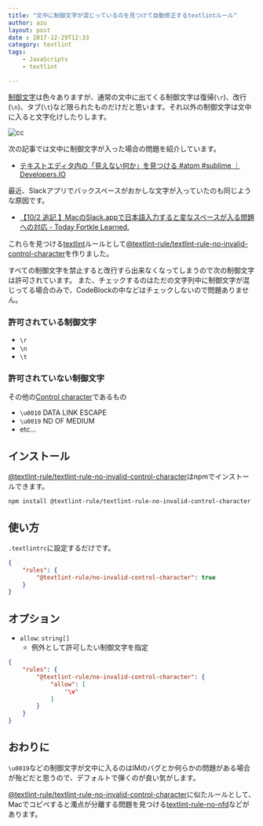 ```yaml
---
title: "文中に制御文字が混じっているのを見つけて自動修正するtextlintルール"
author: azu
layout: post
date : 2017-12-29T12:33
category: textlint
tags:
    - JavaScripts
    - textlint

---
```


[制御文字](https://ja.wikipedia.org/wiki/%E5%88%B6%E5%BE%A1%E6%96%87%E5%AD%97 "制御文字")は色々ありますが、通常の文中に出てくる制御文字は復帰(`\r`)、改行(`\n`)、タブ(`\t`)など限られたものだけだと思います。それ以外の制御文字は文中に入ると文字化けしたりします。

![cc](https://monosnap.com/file/UjfDjfC7pmKgAJtz52Eot0DQn3MSP1.png)

次の記事では文中に制御文字が入った場合の問題を紹介しています。

- [テキストエディタ内の「見えない何か」を見つける #atom #sublime ｜ Developers.IO](https://dev.classmethod.jp/non-programming/texteditor_garbled_letter/ "テキストエディタ内の「見えない何か」を見つける #atom #sublime ｜ Developers.IO")

最近、Slackアプリでバックスペースがおかしな文字が入っていたのも同じような原因です。

- [【10/2 追記 】MacのSlack.appで日本語入力すると変なスペースが入る問題への対応 - Today Fortkle Learned.](http://fortkle.hatenablog.com/entry/2017/05/24/104014 "【10/2 追記 】MacのSlack.appで日本語入力すると変なスペースが入る問題への対応 - Today Fortkle Learned.")

これらを見つける[textlint](https://github.com/textlint/textlint "textlint")ルールとして[@textlint-rule/textlint-rule-no-invalid-control-character](https://github.com/textlint-rule/textlint-rule-no-invalid-control-character "@textlint-rule/textlint-rule-no-invalid-control-character")を作りました。

すべての制御文字を禁止すると改行すら出来なくなってしまうので次の制御文字は許可されています。
また、チェックするのはただの文字列中に制御文字が混じってる場合のみで、CodeBlockの中などはチェックしないので問題ありません。

### 許可されている制御文字

- `\r`
- `\n`
- `\t`

### 許可されていない制御文字

その他の[Control character](https://en.wikipedia.org/wiki/Control_character "Control character")であるもの

- `\u0010` DATA LINK ESCAPE
- `\u0019` ND OF MEDIUM
- etc...


## インストール

[@textlint-rule/textlint-rule-no-invalid-control-character](https://github.com/textlint-rule/textlint-rule-no-invalid-control-character "@textlint-rule/textlint-rule-no-invalid-control-character")はnpmでインストールできます。

    npm install @textlint-rule/textlint-rule-no-invalid-control-character
        

## 使い方

`.textlintrc`に設定するだけです。

```json
{
    "rules": {
        "@textlint-rule/no-invalid-control-character": true
    }
}
```

## オプション

- `allow`: `string[]`
    - 例外として許可したい制御文字を指定

```json
{
    "rules": {
        "@textlint-rule/no-invalid-control-character": {
            "allow": [
                "\v"
            ]
        }
    }
}
```

## おわりに

`\u0019`などの制御文字が文中に入るのはIMのバグとか何らかの問題がある場合が殆どだと思うので、デフォルトで弾くのが良い気がします。

[@textlint-rule/textlint-rule-no-invalid-control-character](https://github.com/textlint-rule/textlint-rule-no-invalid-control-character "@textlint-rule/textlint-rule-no-invalid-control-character")に似たルールとして、Macでコピペすると濁点が分離する問題を見つける[textlint-rule-no-nfd](https://github.com/azu/textlint-rule-no-nfd "textlint-rule-no-nfd")などがあります。
